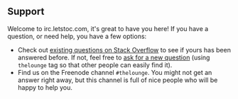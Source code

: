 ## Support

Welcome to irc.letstoc.com, it's great to have you here! If you have a question, or
need help, you have a few options:

- Check out [existing questions on Stack Overflow](https://stackoverflow.com/questions/tagged/thelounge)
  to see if yours has been answered before. If not, feel free to [ask for a new question](https://stackoverflow.com/questions/ask?tags=thelounge)
  (using `thelounge` tag so that other people can easily find it).
- Find us on the Freenode channel `#thelounge`. You might not get an answer
  right away, but this channel is full of nice people who will be happy to
  help you.
